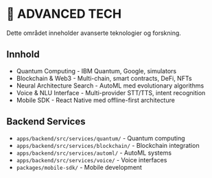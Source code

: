 # 🔬 ADVANCED TECH

Dette området inneholder avanserte teknologier og forskning.

## Innhold
- Quantum Computing - IBM Quantum, Google, simulators
- Blockchain & Web3 - Multi-chain, smart contracts, DeFi, NFTs
- Neural Architecture Search - AutoML med evolutionary algorithms
- Voice & NLU Interface - Multi-provider STT/TTS, intent recognition
- Mobile SDK - React Native med offline-first architecture

## Backend Services
- `apps/backend/src/services/quantum/` - Quantum computing
- `apps/backend/src/services/blockchain/` - Blockchain integration
- `apps/backend/src/services/automl/` - AutoML systems
- `apps/backend/src/services/voice/` - Voice interfaces
- `packages/mobile-sdk/` - Mobile development